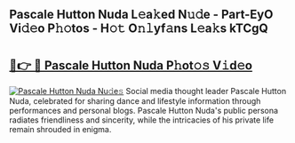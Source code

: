 ## Pascale Hutton Nuda L𝚎a𝚔ed N𝚞𝚍e - Part-EyO Vi𝚍𝚎o P𝚑𝚘tos - H𝚘𝚝 O𝚗𝚕yf𝚊ns L𝚎a𝚔s kTCgQ

# <h2><a href="http://kf0fyy4.oniu.top/?m=Pascale+Hutton+Nuda">🔗👉 🔴 Pascale Hutton Nuda P𝚑ot𝚘𝚜 V𝚒d𝚎o</a></h2>

[![Pascale Hutton Nuda Nu𝚍e𝚜](https://i.imgur.com/0qMVB7G.gif)](http://kf0fyy4.oniu.top/?m=Pascale+Hutton+Nuda)
Social media thought leader Pascale Hutton Nuda, celebrated for sharing dance and lifestyle information through performances and personal blogs. Pascale Hutton Nuda's public persona radiates friendliness and sincerity, while the intricacies of his private life remain shrouded in enigma.  
